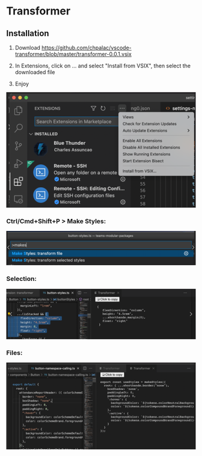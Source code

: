# Transformer

## Installation

1. Download https://github.com/chpalac/vscode-transformer/blob/master/transformer-0.0.1.vsix

2. In Extensions, click on ... and select "Install from VSIX", then select the downloaded file

3. Enjoy

<img src="assets/install.png" />

### Ctrl/Cmd+Shift+P > Make Styles:

<img src="assets/ctrl+p+makes.png" />

### Selection:

<img src="assets/selection.png" />

### Files:

<img src="assets/files.png" />